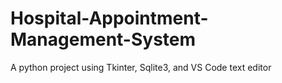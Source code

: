 # Hospital-Appointment-Management-System


A python project using Tkinter, Sqlite3, and VS Code text editor

